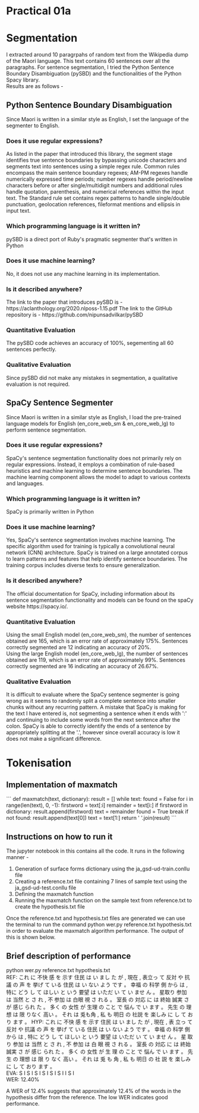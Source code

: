 <h1> Practical 01a </h1>
<h1> Segmentation </h1>

I extracted around 10 paragrpahs of random text from the Wikipedia dump of the Maori language. This text contains 60 sentences over all the paragraphs. For sentence segmentation, I tried the Python Sentence Boundary Disambiguation (pySBD) and the functionalities of the Python Spacy library.<br>
Results are as follows -

<h2> Python Sentence Boundary Disambiguation </h2>
Since Maori is written in a similar style as English, I set the language of the segmenter to English.
<h3> Does it use regular expressions? </h3>
As listed in the paper that introduced this library, the segment stage identifies true sentence boundaries by bypassing unicode characters and segments text into sentences using a simple regex rule. Common rules encompass the main sentence boundary regexes; AM-PM regexes handle numerically expressed time periods; number regexes handle period/newline characters before or after single/multidigit numbers and additional rules handle quotation, parenthesis, and numerical references within the input text. The Standard rule set contains regex patterns to handle single/double punctuation, geolocation references, fileformat mentions and ellipsis in input text.
<h3> Which programming language is it written in? </h3>
pySBD is a direct port of Ruby's pragmatic segmenter that's written in Python
<h3> Does it use machine learning? </h3>
No, it does not use any machine learning in its implementation.
<h3> Is it described anywhere? </h3>
The link to the paper that introduces pySBD is - https://aclanthology.org/2020.nlposs-1.15.pdf
The link to the GitHub repository is - https://github.com/nipunsadvilkar/pySBD
<h3> Quantitative Evaluation </h3>
The pySBD code achieves an accuracy of 100%, segementing all 60 sentences perfectly.
<h3> Qualitative Evaluation </h3>
Since pySBD did not make any mistakes in segmentation, a qualitative evaluation is not required.

<h2> SpaCy Sentence Segmenter </h2>
Since Maori is written in a similar style as English, I load the pre-trained language models for English (en_core_web_sm & en_core_web_lg) to perform sentence segmentation.
<h3> Does it use regular expressions? </h3>
SpaCy's sentence segmentation functionality does not primarily rely on regular expressions. Instead, it employs a combination of rule-based heuristics and machine learning to determine sentence boundaries. The machine learning component allows the model to adapt to various contexts and languages.
<h3> Which programming language is it written in? </h3>
SpaCy is primarily written in Python
<h3> Does it use machine learning? </h3>
Yes, SpaCy's sentence segmentation involves machine learning. The specific algorithm used for training is typically a convolutional neural network (CNN) architecture. SpaCy is trained on a large annotated corpus to learn patterns and features that help identify sentence boundaries. The training corpus includes diverse texts to ensure generalization.
<h3> Is it described anywhere? </h3>
The official documentation for SpaCy, including information about its sentence segmentation functionality and models can be found on the spaCy website https://spacy.io/.
<h3> Quantitative Evaluation</h3>
Using the small English model (en_core_web_sm), the number of sentences obtained are 165, which is an error rate of approximately 175%. Sentences correctly segmented are 12 indicating an accuracy of 20%.<br>
Using the large English model (en_core_web_lg), the number of sentences obtained are 119, which is an error rate of approximately 99%. Sentences correctly segmented are 16 indicating an accuracy of 26.67%.<br>
<h3> Qualitative Evaluation </h3>
It is difficult to evaluate where the SpaCy sentence segmenter is going wrong as it seems to randomly split a complete sentence into smaller chunks without any recurring pattern. A mistake that SpaCy is making for the text I have entered is, not segmenting a sentence when it ends with ':' and continuing to include some words from the next sentence after the colon. SpaCy is able to correctly identify the ends of a sentence by appropriately splitting at the '.', however since overall accuracy is low it does not make a significant difference.

<h1> Tokenisation </h1>
<h2> Implementation of maxmatch </h2>
```
def maxmatch(text, dictionary):
    result = []
    while text:
        found = False
        for i in range(len(text), 0, -1):
            firstword = text[:i]
            remainder = text[i:]
            if firstword in dictionary:
                result.append(firstword)
                text = remainder
                found = True
                break
        if not found:
            result.append(text[0])
            text = text[1:]
    return ' '.join(result)
```

<h2> Instructions on how to run it </h2>
The jupyter notebook in this contains all the code. It runs in the following manner -
<ol>
	<li>Generation of surface forms dictionary using the ja_gsd-ud-train.conllu file</li>
	<li>Creating a reference.txt file containing 7 lines of sample text using the ja_gsd-ud-test.conllu file</li>
	<li>Defining the maxmatch function</li>
	<li>Running the maxmatch function on the sample text from reference.txt to create the hypothesis.txt file</li>
</ol>

Once the reference.txt and hypothesis.txt files are generated we can use the terminal to run the command 
python wer.py reference.txt hypothesis.txt 
in order to evaluate the maxmatch algorithm performance. The output of this is shown below.

<h2> Brief description of performance </h2>
python wer.py reference.txt hypothesis.txt<br>
REF: これ に 不快 感 を 示す 住民 は い まし た が , 現在 , 表立っ    て 反対 や 抗議 の 声 を 挙げ て いる 住民 は い  ない よう です 。 幸福 の 科学 側 から は , 特に どう し て ほしい と いう 要望 は いただ い て い ませ ん 。 星取り     参加 は 当然 と さ れ , 不 参加 は 白眼   視 さ れる 。 室長 の 対応 に は 終始 誠実 さ が 感じ られ た 。 多く の 女性 が 生理   の こと で 悩ん で い ます 。 先生 の 理想 は 限 りなく    高い 。 それ は 兎も角     , 私 も 明日 の 社説   を 楽しみ に し て おり ます 。
HYP: これ に 不快 感 を 示す 住民 は い まし た が , 現在 , 表   立っ て 反対 や 抗議 の 声 を 挙げ て いる 住民 は い  ない よう です 。 幸福 の 科学 側 から は , 特に どう し て ほしい と いう 要望 は いただ い て い ませ ん 。 星   取り  参加 は 当然 と さ れ , 不 参加 は 白  眼 視 さ れる 。 室長 の 対応 に は 終始 誠実 さ が 感じ られ た 。 多く の 女性 が 生  理 の こと で 悩ん で い ます 。 先生 の 理想 は 限 り   なく 高い 。 それ は 兎   も 角 , 私 も 明日 の 社  説 を 楽しみ に し て おり ます 。<br>
EVA:                                     S   I                                                                                                     S   I                         S  I                                                    S  I                              S    I            S   I I            S  I<br>
WER: 12.40%<br>

A WER of 12.4% suggests that approximately 12.4% of the words in the hypothesis differ from the reference. The low WER indicates good performance.
